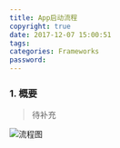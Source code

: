 ```yaml
---
title: App启动流程
copyright: true
date: 2017-12-07 15:00:51
tags:
categories: Frameworks
password:
---
```


### 1. 概要

> 待补充



![流程图](http://otqux1hnn.bkt.clouddn.com/rangerzhou/180511/app_launch_summary.jpg)